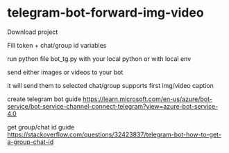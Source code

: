 # telegram-bot-forward-img-video



Download project 

Fill token + chat/group id variables 

run python file bot_tg.py with your local python or with local env

send either images or videos to your bot 

it will send them to selected chat/group
supports first img/video caption





create telegram bot guide 
https://learn.microsoft.com/en-us/azure/bot-service/bot-service-channel-connect-telegram?view=azure-bot-service-4.0

get group/chat id guide
https://stackoverflow.com/questions/32423837/telegram-bot-how-to-get-a-group-chat-id

